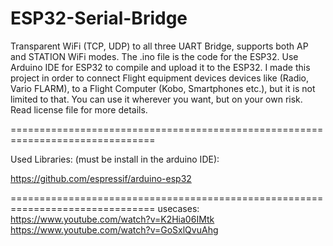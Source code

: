 # ESP32-Serial-Bridge

Transparent WiFi (TCP, UDP) to all three UART Bridge, supports both AP and STATION WiFi modes. The .ino file is the code for the ESP32. Use Arduino IDE for ESP32 to compile and upload it to the ESP32.
I made this project in order to connect Flight equipment devices devices like (Radio, Vario FLARM), to a Flight Computer (Kobo, Smartphones etc.),  but it is not limited to that. You can use it wherever you want, but on your own risk. Read license file for more details.

===============================================================================

Used Libraries: (must be install in the arduino IDE):

https://github.com/espressif/arduino-esp32

===============================================================================
usecases:
https://www.youtube.com/watch?v=K2Hia06IMtk
https://www.youtube.com/watch?v=GoSxlQvuAhg
